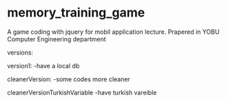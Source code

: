 # memory_training_game
A game coding with jquery for mobil application lecture. Prapered in YOBU Computer Engineering department

versions: 

version1:
-have a local db

cleanerVersion:
-some codes more cleaner

cleanerVersionTurkishVariable
-have turkish vareible
